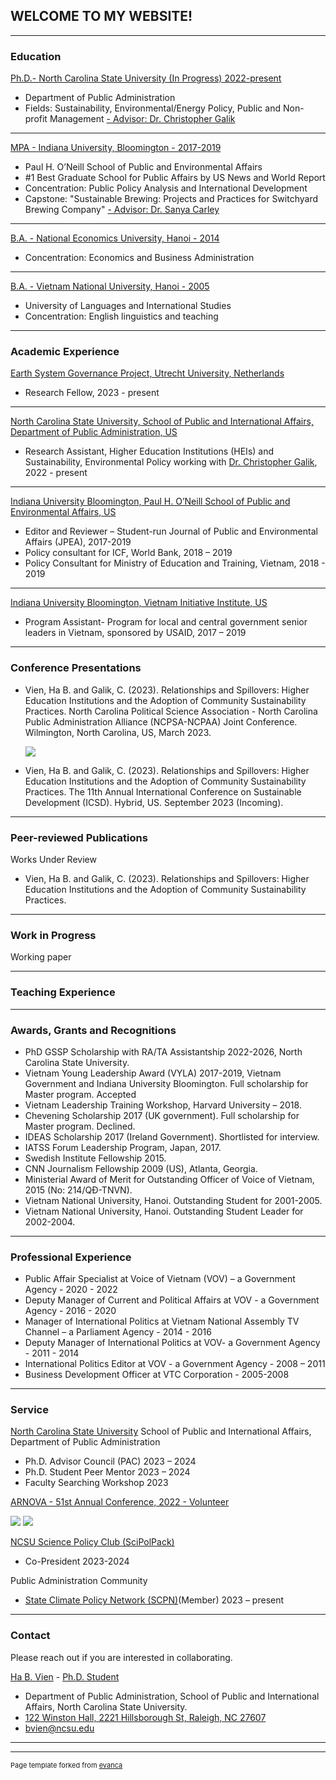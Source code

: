 ## WELCOME TO MY WEBSITE!

---

### Education

[Ph.D.- North Carolina State University (In Progress) 2022-present](https://chass.ncsu.edu/people/bvien/)
- Department of Public Administration
- Fields: Sustainability, Environmental/Energy Policy, Public and Non-profit Management
[- Advisor: Dr. Christopher Galik](https://chass.ncsu.edu/people/csgalik/)

---
[MPA - Indiana University, Bloomington - 2017-2019](https://oneill.indiana.edu/masters/degrees-certificates/public-affairs/index.html/)
- Paul H. O’Neill School of Public and Environmental Affairs
- #1 Best Graduate School for Public Affairs by US News and World Report
- Concentration: Public Policy Analysis and International Development
- Capstone: "Sustainable Brewing: Projects and Practices for Switchyard Brewing Company" [- Advisor: Dr. Sanya Carley](https://www.design.upenn.edu/people/sanya-carley/)

---
[B.A. - National Economics University, Hanoi - 2014](https://en.neu.edu.vn/)
- Concentration: Economics and Business Administration

---
[B.A. - Vietnam National University, Hanoi - 2005](https://en.ulis.vnu.edu.vn/)  
- University of Languages and International Studies
- Concentration: English linguistics and teaching

---

### Academic Experience

[Earth System Governance Project, Utrecht University, Netherlands](https://www.earthsystemgovernance.org/person/ha-b-vien/)
- Research Fellow, 2023 - present
  
---
[North Carolina State University, School of Public and International Affairs, Department of Public Administration, US](https://spia.chass.ncsu.edu/)
- Research Assistant, Higher Education Institutions (HEIs) and Sustainability, Environmental Policy working with [Dr. Christopher Galik](https://chass.ncsu.edu/people/csgalik/), 2022 - present
  
---
[Indiana University Bloomington, Paul H. O’Neill School of Public and Environmental Affairs, US](https://oneill.indiana.edu/masters/degrees-certificates/public-affairs/index.html/)
- Editor and Reviewer – Student-run Journal of Public and Environmental Affairs (JPEA), 2017-2019
- Policy consultant for ICF, World Bank, 2018 – 2019
- Policy Consultant for Ministry of Education and Training, Vietnam, 2018 - 2019

---
[Indiana University Bloomington, Vietnam Initiative Institute, US](https://www.sangkienvietnam.org/)
- Program Assistant- Program for local and central government senior leaders in Vietnam, sponsored by USAID, 2017 – 2019

---

### Conference Presentations

- Vien, Ha B. and Galik, C. (2023). Relationships and Spillovers: Higher Education Institutions and the Adoption of Community Sustainability Practices. North Carolina Political Science Association - North Carolina Public Administration Alliance (NCPSA-NCPAA) Joint Conference. Wilmington, North Carolina, US, March 2023.
  
  <img src="images/Article 1_ billboard presentation_ha vien.jpg?raw=true"/>
  
- Vien, Ha B. and Galik, C. (2023). Relationships and Spillovers: Higher Education Institutions and the Adoption of Community Sustainability Practices. The 11th Annual International Conference on Sustainable Development (ICSD). Hybrid, US. September 2023 (Incoming).

----

### Peer-reviewed Publications
Works Under Review

- Vien, Ha B. and Galik, C. (2023). Relationships and Spillovers: Higher Education Institutions and the Adoption of Community Sustainability Practices.

----

### Work in Progress
Working paper

-----

### Teaching Experience

-----

### Awards, Grants and Recognitions

- PhD GSSP Scholarship with RA/TA Assistantship 2022-2026, North Carolina State University.
- Vietnam Young Leadership Award (VYLA) 2017-2019, Vietnam Government and Indiana University Bloomington. Full scholarship for Master program. Accepted
- Vietnam Leadership Training Workshop, Harvard University – 2018.
- Chevening Scholarship 2017 (UK government). Full scholarship for Master program. Declined.	
- IDEAS Scholarship 2017 (Ireland Government). Shortlisted for interview.
- IATSS Forum Leadership Program, Japan, 2017.
- Swedish Institute Fellowship 2015.
- CNN Journalism Fellowship 2009 (US), Atlanta, Georgia.
- Ministerial Award of Merit for Outstanding Officer of Voice of Vietnam, 2015 (No: 214/QĐ-TNVN).
- Vietnam National University, Hanoi. Outstanding Student for 2001-2005. 
- Vietnam National University, Hanoi. Outstanding Student Leader for 2002-2004.

---

### Professional Experience

- Public Affair Specialist at Voice of Vietnam (VOV) – a Government Agency - 2020 - 2022
- Deputy Manager of Current and Political Affairs at VOV - a Government Agency - 2016 - 2020
- Manager of International Politics at Vietnam National Assembly TV Channel – a Parliament Agency - 2014 - 2016
- Deputy Manager of International Politics at VOV- a Government Agency - 2011 - 2014
- International Politics Editor at VOV - a Government Agency - 2008 – 2011
- Business Development Officer at VTC Corporation - 2005-2008
	
---

### Service

[North Carolina State University](https://spia.chass.ncsu.edu/)
School of Public and International Affairs, Department of Public Administration 
- Ph.D. Advisor Council (PAC)	2023 – 2024
- Ph.D. Student Peer Mentor	2023 – 2024
- Faculty Searching Workshop 2023

[ARNOVA - 51st Annual Conference, 2022 - Volunteer](https://www.arnova.org/2022-annual-conference/)

<img src="images/arnova 1.jfif?raw=true"/>

<img src="images/arnova 2.jfif?raw=true"/>

[NCSU Science Policy Club (SciPolPack)](https://sites.google.com/ncsu.edu/scipolpack-ncsu/home/)					
- Co-President 2023-2024

Public Administration Community
- [State Climate Policy Network (SCPN)](https://climate-xchange.org/network/)(Member) 2023 – present


---

### Contact

Please reach out if you are interested in collaborating.

[Ha B. Vien](https://www.linkedin.com/in/havien/) - [Ph.D. Student](https://chass.ncsu.edu/people/bvien/)
- Department of Public Administration, School of Public and International Affairs, North Carolina State University.
- [122 Winston Hall, 2221 Hillsborough St, Raleigh, NC 27607](https://www.google.com/maps/place/Caldwell+Hall,+2221+Hillsborough+St,+Raleigh,+NC+27607/@35.7868146,-78.6682923,17z/data=!3m1!4b1!4m6!3m5!1s0x89acf58dc95ce163:0xd5808adb8b83a1ad!8m2!3d35.7868103!4d-78.6657174!16s%2Fg%2F1v44r8s3?entry=ttu/)
- bvien@ncsu.edu
---


---
<p style="font-size:11px">Page template forked from <a href="https://github.com/evanca/quick-portfolio">evanca</a></p>
<!-- Remove above link if you don't want to attibute -->
